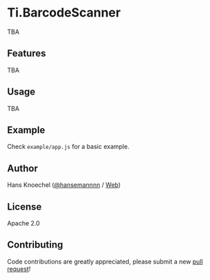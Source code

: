 # Ti.BarcodeScanner

TBA

Features
---------------
TBA

Usage
---------------
TBA

Example
---------------
Check `example/app.js` for a basic example.

Author
---------------
Hans Knoechel ([@hansemannnn](https://twitter.com/hansemannnn) / [Web](http://hans-knoechel.de))

License
---------------
Apache 2.0

Contributing
---------------
Code contributions are greatly appreciated, please submit a new [pull request](https://github.com/hansemannn/ti.barcodescanner/pull/new/master)!

